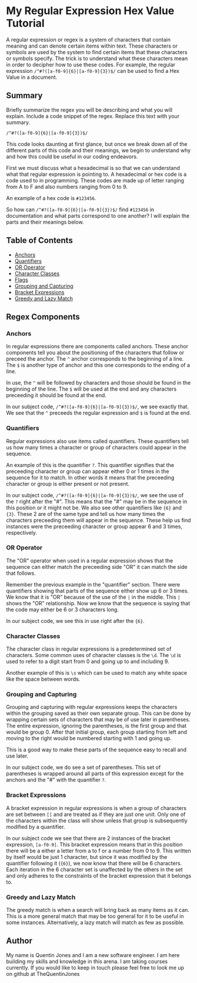# My Regular Expression Hex Value Tutorial

A regular expression or regex is a system of characters that contain meaning and can denote certain items within text. These characters or symbols are used by the system to find certain items that these characters or symbols specify. The trick is to understand what these characters mean in order to decipher how to use these codes. For example, the regular expression `/^#?([a-f0-9]{6}|[a-f0-9]{3})$/` can be used to find a Hex Value in a document.

## Summary

Briefly summarize the regex you will be describing and what you will explain. Include a code snippet of the regex. Replace this text with your summary.

`/^#?([a-f0-9]{6}|[a-f0-9]{3})$/`

This code looks daunting at first glance, but once we break down all of the different parts of this code and their meanings, we begin to understand why and how this could be useful in our coding endeavors. 

First we must discuss what a hexadecimal is so that we can understand what that regular expression is pointing to. A hexadecimal or hex code is a code used to in programming. These codes are made up of letter ranging from A to F and also numbers ranging from 0 to 9.

An example of a hex code is `#123456`.

So how can `/^#?([a-f0-9]{6}|[a-f0-9]{3})$/` find `#123456` in documentation and what parts correspond to one another? I will explain the parts and their meanings below.

## Table of Contents

- [Anchors](#anchors)
- [Quantifiers](#quantifiers)
- [OR Operator](#or-operator)
- [Character Classes](#character-classes)
- [Flags](#flags)
- [Grouping and Capturing](#grouping-and-capturing)
- [Bracket Expressions](#bracket-expressions)
- [Greedy and Lazy Match](#greedy-and-lazy-match)

## Regex Components

### Anchors

In regular expressions there are components called anchors. These anchor components tell you about the positioning of the characters that follow or preceed the anchor.  The `^` anchor corresponds to the beginning of a line. The `$` is another type of anchor and this one corresponds to the ending of a line.

In use, the `^` will be followed by characters and those should be found in the beginning of the line. The `$` will be used at the end and any characters preceeding it should be found at the end.

In our subject code, `/^#?([a-f0-9]{6}|[a-f0-9]{3})$/`, we see exactly that. We see that the `^` preceeds the regular expression and `$` is found at the end.

### Quantifiers

Regular expressions also use items called quantifiers. These quantifiers tell us how many times a character or group of characters could appear in the sequence. 

An example of this is the quantifier `?`. This quantifier signifies that the preceeding character or group can appear either 0 or 1 times in the sequence for it to match. In other words it means that the preceeding character or group is either present or not present.

In our subject code, `/^#?([a-f0-9]{6}|[a-f0-9]{3})$/`, we see the use of the `?` right after the "#". This means that the "#" may be in the sequence in this position or it might not be. We also see other quantifiers like `{6}` and `{3}`. These 2 are of the same type and tell us how many times the characters preceeding them will appear in the sequence. These help us find instances were the preceeding character or group appear 6 and 3 times, respectively.

### OR Operator

The "OR" operator when used in a regular expression shows that the sequence can either match the preceeding side "OR" it can match the side that follows. 

Remember the previous example in the "quantifier" section. There were quantifiers showing that parts of the sequence either show up 6 or 3 times. We know that it is "OR" because of the use of the `|` in the middle. This `|` shows the "OR" relationship. Now we know that the sequence is saying that the code may either be 6 or 3 characters long. 

In our subject code, we see this in use right after the `{6}`.

### Character Classes

The character class in regular expressions is a predetermined set of characters. Some common uses of character classes is the `\d`. The `\d` is used to refer to a digit start from 0 and going up to and including 9.

Another example of this is `\s` which can be used to match any white space like the space between words.

### Grouping and Capturing

Grouping and capturing with regular expressions keeps the characters within the grouping saved as their own separate group. This can be done by wrapping certain sets of characters that may be of use later in parentheses. The entire expression, ignoring the parentheses, is the first group and that would be group 0. After that initial group, each group starting from left and moving to the right would be numbered starting with 1 and going up. 

This is a good way to make these parts of the sequence easy to recall and use later.

In our subject code, we do see a set of parentheses. This set of parentheses is wrapped around all parts of this expression except for the anchors and the "#" with the quantifier `?`. 

### Bracket Expressions

A bracket expression in regular expressions is when a group of characters are set between `[]` and are treated as if they are just one unit. Only one of the characters within the class will show unless that group is subsequently modified by a quantifier.

In our subject code we see that there are 2 instances of the bracket expression, `[a-f0-9]`. This bracket expression means that in this position there will be a either a letter from a to f or a number from 0 to 9. This written by itself would be just 1 character, but since it was modified by the quantifier following it (`{6}`), we now know that there will be 6 characters. Each iteration in the 6 character set is unaffected by the others in the set and only adheres to the constraints of the bracket expression that it belongs to.

### Greedy and Lazy Match

The greedy match is when a search will bring back as many items as it can. This is a more general match that may be too general for it to be useful in some instances. Alternatively, a lazy match will match as few as possible.


## Author

My name is Quentin Jones and I am a new software engineer. I am here building my skills and knowledge in this arena. I am taking courses currently. If you would like to keep in touch please feel free to look me up on github at TheQuentinJones
